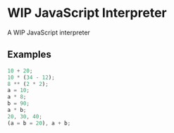 # WIP JavaScript Interpreter

A WIP JavaScript interpreter

## Examples

```js
10 + 20;
10 * (34 - 12);
8 ** (2 * 2);
a = 10;
a * 8;
b = 90;
a * b;
20, 30, 40;
(a = b = 20), a + b;
```
